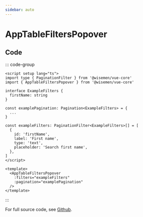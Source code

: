 ```yaml
---
sidebar: auto
---
```



# AppTableFiltersPopover

<!-- Import autogenerated docs -->
<!-- @include: ./app-table-filters-popover-meta.md -->


## Code

::: code-group
```vue [Usage]
<script setup lang="ts">
import type { PaginationFilter } from '@wisemen/vue-core'
import { AppTableFiltersPopover } from '@wisemen/vue-core'

interface ExampleFilters {
  firstName: string
}

const examplePagination: Pagination<ExampleFilters> = {
  ...
}

const exampleFilters: PaginationFilter<ExampleFilters>[] = [
  {
    id: 'firstName',
    label: 'First name',
    type: 'text',
    placeholder: 'Search first name',
  },
]
</script>
  
<template>
  <AppTableFiltersPopover
    :filters="exampleFilters"
    :pagination="examplePagination"
  />
</template>
```
:::

For full source code, see [Github](https://github.com/wisemen-digital/vue-core/blob/main/packages/components/src/components/table/AppTableFiltersPopover.vue).